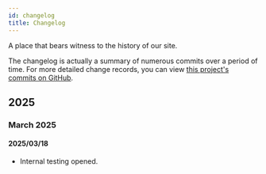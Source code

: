 ```yaml
---
id: changelog
title: Changelog
---
```


A place that bears witness to the history of our site.

The changelog is actually a summary of numerous commits over a period of time. For more detailed change records, you can view [this project's commits on GitHub](https://github.com/DreamRain8/PuremoonDLStation/commits/main).

## 2025

### March 2025

#### 2025/03/18

- Internal testing opened.